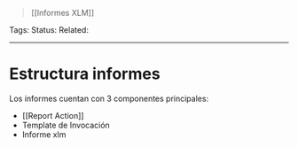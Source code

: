 > [[Informes XLM]]

Tags: 
Status: 
Related: 

___

# Estructura informes

Los informes cuentan con 3 componentes principales:
- [[Report Action]]
- Template de Invocación
- Informe xlm